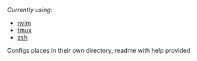 _Currently using:_

- [nvim](https://github.com/neovim/neovim#install-from-package) 
- [tmux](https://github.com/tmux/tmux#installation)
- [zsh](https://github.com/ohmyzsh/ohmyzsh#basic-installation)

Configs places in their own directory, readme with help provided
